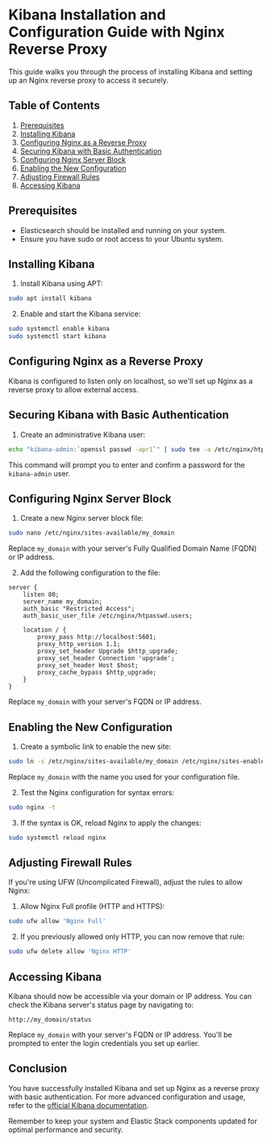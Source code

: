 
# Kibana Installation and Configuration Guide with Nginx Reverse Proxy

This guide walks you through the process of installing Kibana and setting up an Nginx reverse proxy to access it securely.

## Table of Contents
1. [Prerequisites](#prerequisites)
2. [Installing Kibana](#installing-kibana)
3. [Configuring Nginx as a Reverse Proxy](#configuring-nginx-as-a-reverse-proxy)
4. [Securing Kibana with Basic Authentication](#securing-kibana-with-basic-authentication)
5. [Configuring Nginx Server Block](#configuring-nginx-server-block)
6. [Enabling the New Configuration](#enabling-the-new-configuration)
7. [Adjusting Firewall Rules](#adjusting-firewall-rules)
8. [Accessing Kibana](#accessing-kibana)

## Prerequisites

- Elasticsearch should be installed and running on your system.
- Ensure you have sudo or root access to your Ubuntu system.

## Installing Kibana

1. Install Kibana using APT:

```bash
sudo apt install kibana
```

2. Enable and start the Kibana service:

```bash
sudo systemctl enable kibana
sudo systemctl start kibana
```

## Configuring Nginx as a Reverse Proxy

Kibana is configured to listen only on localhost, so we'll set up Nginx as a reverse proxy to allow external access.

## Securing Kibana with Basic Authentication

1. Create an administrative Kibana user:

```bash
echo "kibana-admin:`openssl passwd -apr1`" | sudo tee -a /etc/nginx/htpasswd.users
```

This command will prompt you to enter and confirm a password for the `kibana-admin` user.

## Configuring Nginx Server Block

1. Create a new Nginx server block file:

```bash
sudo nano /etc/nginx/sites-available/my_domain
```

Replace `my_domain` with your server's Fully Qualified Domain Name (FQDN) or IP address.

2. Add the following configuration to the file:

```nginx
server {
    listen 80;
    server_name my_domain;
    auth_basic "Restricted Access";
    auth_basic_user_file /etc/nginx/htpasswd.users;

    location / {
        proxy_pass http://localhost:5601;
        proxy_http_version 1.1;
        proxy_set_header Upgrade $http_upgrade;
        proxy_set_header Connection 'upgrade';
        proxy_set_header Host $host;
        proxy_cache_bypass $http_upgrade;
    }
}
```

Replace `my_domain` with your server's FQDN or IP address.

## Enabling the New Configuration

1. Create a symbolic link to enable the new site:

```bash
sudo ln -s /etc/nginx/sites-available/my_domain /etc/nginx/sites-enabled/my_domain
```

Replace `my_domain` with the name you used for your configuration file.

2. Test the Nginx configuration for syntax errors:

```bash
sudo nginx -t
```

3. If the syntax is OK, reload Nginx to apply the changes:

```bash
sudo systemctl reload nginx
```

## Adjusting Firewall Rules

If you're using UFW (Uncomplicated Firewall), adjust the rules to allow Nginx:

1. Allow Nginx Full profile (HTTP and HTTPS):

```bash
sudo ufw allow 'Nginx Full'
```

2. If you previously allowed only HTTP, you can now remove that rule:

```bash
sudo ufw delete allow 'Nginx HTTP'
```

## Accessing Kibana

Kibana should now be accessible via your domain or IP address. You can check the Kibana server's status page by navigating to:

```
http://my_domain/status
```

Replace `my_domain` with your server's FQDN or IP address. You'll be prompted to enter the login credentials you set up earlier.

## Conclusion

You have successfully installed Kibana and set up Nginx as a reverse proxy with basic authentication. For more advanced configuration and usage, refer to the [official Kibana documentation](https://www.elastic.co/guide/en/kibana/current/index.html).

Remember to keep your system and Elastic Stack components updated for optimal performance and security.
